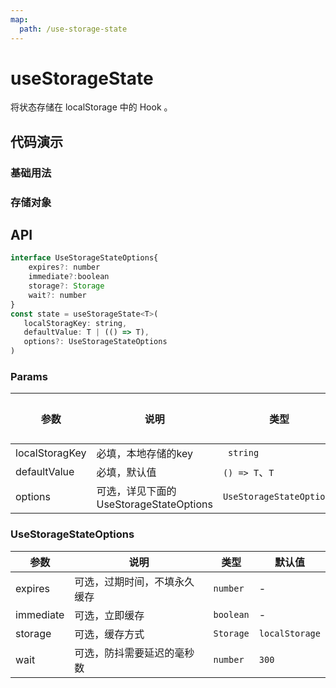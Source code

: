 ```yaml
---
map:
  path: /use-storage-state
---
```


# useStorageState
将状态存储在 localStorage 中的 Hook 。

## 代码演示

### 基础用法

<demo src="./demo/demo.vue"
  lang="vue"
  title="基础用法"
  desc="刷新页面后，可以看到输入框中的内容被从 localStorage 中恢复了。">
</demo>

### 存储对象

<demo src="./demo/demo1.vue"
  lang="vue"
  title="存储复杂类型数据"
  desc="useStorageState 会自动处理序列化和反序列化的操作">
</demo>


## API

```javascript
interface UseStorageStateOptions{
    expires?: number
    immediate?:boolean
    storage?: Storage
    wait?: number
}
const state = useStorageState<T>(
   localStoragKey: string,
   defaultValue: T | (() => T), 
   options?: UseStorageStateOptions
)
```

### Params

| 参数    | 说明                               | 类型      | 默认值 |
| ------- | ---------------------------------- | --------- | ------ |
| localStoragKey   | 必填，本地存储的key                       | ` string`     | -      |
| defaultValue   | 必填，默认值                       | `() => T`、`T`     | -      |
| options | 可选，详见下面的 UseStorageStateOptions | `UseStorageStateOptions` |  -  |


### UseStorageStateOptions

| 参数     | 说明                       | 类型      | 默认值  |
| -------- | -------------------------- | --------- | ------- |
| expires  | 可选，过期时间，不填永久缓存 | `number` | - |
| immediate  | 可选，立即缓存 | `boolean` | - |
| storage  | 可选，缓存方式 | `Storage` | `localStorage` |
| wait  | 可选，防抖需要延迟的毫秒数 | `number` | `300` |